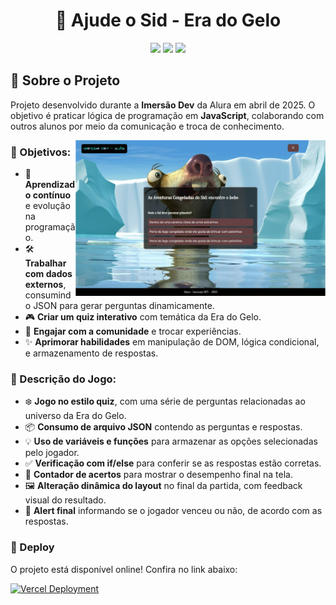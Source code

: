 # <h1 align="center"> 🧊 Ajude o Sid - Era do Gelo </h1>

<p align="center">
  <img src="https://img.shields.io/badge/JavaScript-F7DF1E?style=for-the-badge&logo=javascript&logoColor=black">
  <img src="https://img.shields.io/badge/HTML5-E34F26?style=for-the-badge&logo=html5&logoColor=white">
  <img src="https://img.shields.io/badge/CSS-239120?&style=for-the-badge&logo=css3&logoColor=white">
</p>

## 🚀 Sobre o Projeto  

Projeto desenvolvido durante a **Imersão Dev** da Alura em abril de 2025. O objetivo é praticar lógica de programação em **JavaScript**, colaborando com outros alunos por meio da comunicação e troca de conhecimento.

<img align="right" alt="coding-gif" width="400" src="https://github.com/ErikaCZanin/quizEradoGelo/blob/main/imgVercel.png">

### 📌 Objetivos:  
- 🌱 **Aprendizado contínuo** e evolução na programação.  
- 🛠️ **Trabalhar com dados externos**, consumindo JSON para gerar perguntas dinamicamente.  
- 🎮 **Criar um quiz interativo** com temática da Era do Gelo.  
- 🤝 **Engajar com a comunidade** e trocar experiências.  
- ✨ **Aprimorar habilidades** em manipulação de DOM, lógica condicional, e armazenamento de respostas.

### 📝 Descrição do Jogo:  
- ❄️ **Jogo no estilo quiz**, com uma série de perguntas relacionadas ao universo da Era do Gelo.
- 📦 **Consumo de arquivo JSON** contendo as perguntas e respostas.
- 💡 **Uso de variáveis e funções** para armazenar as opções selecionadas pelo jogador.
- ✅ **Verificação com if/else** para conferir se as respostas estão corretas.
- 🔢 **Contador de acertos** para mostrar o desempenho final na tela.
- 🖼️ **Alteração dinâmica do layout** no final da partida, com feedback visual do resultado.
- 📢 **Alert final** informando se o jogador venceu ou não, de acordo com as respostas.

### 💫 Deploy  
O projeto está disponível online! Confira no link abaixo:  

[![Vercel Deployment](https://img.shields.io/badge/Vercel-Deployed-black?style=for-the-badge&logo=vercel&logoColor=white)](https://quiz-erado-gelo.vercel.app/)
